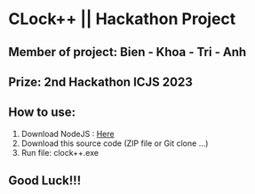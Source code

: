 <h1>CLock++ || Hackathon Project</h1>
<h2>Member of project: Bien - Khoa - Tri - Anh</h2>
<h2>Prize: 2nd Hackathon ICJS 2023</h2>
<h2>How to use: </h2>
<ol>
  <li>Download NodeJS : <a href="https://nodejs.org/en"> Here</a></li>
  <li>Download this source code (ZIP file or Git clone ...)</li>
  <li>Run file: clock++.exe</li>
</ol>
<h2>Good Luck!!!</h2>

